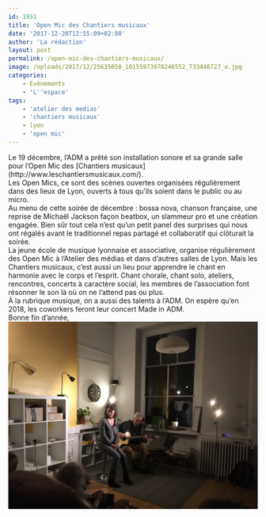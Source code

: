 ```yaml
---
id: 1951
title: 'Open Mic des Chantiers musicaux'
date: '2017-12-20T12:55:09+02:00'
author: 'La rédaction'
layout: post
permalink: /open-mic-des-chantiers-musicaux/
image: /uploads/2017/12/25635058_10155973970246552_733446727_o.jpg
categories:
    - Evènements
    - 'L''espace'
tags:
    - 'atelier des medias'
    - 'chantiers musicaux'
    - lyon
    - 'open mic'
---
```


<div>Le 19 décembre, l’ADM a prêté son installation sonore et sa grande salle pour l’Open Mic des [Chantiers musicaux](http://www.leschantiersmusicaux.com/).</div><div></div><div></div><div>Les Open Mics, ce sont des scènes ouvertes organisées régulièrement dans des lieux de Lyon, ouverts à tous qu’ils soient dans le public ou au micro.</div><div></div><div>Au menu de cette soirée de décembre : bossa nova, chanson française, une reprise de Michaël Jackson façon beatbox, un slammeur pro et une création engagée. Bien sûr tout cela n’est qu’un petit panel des surprises qui nous ont régalés avant le traditionnel repas partagé et collaboratif qui clôturait la soirée.</div><div></div><div>La jeune école de musique lyonnaise et associative, organise régulièrement des Open Mic à l’Atelier des médias et dans d’autres salles de Lyon. Mais les Chantiers musicaux, c’est aussi un lieu pour apprendre le chant en harmonie avec le corps et l’esprit. Chant chorale, chant solo, ateliers, rencontres, concerts à caractère social, les membres de l’association font résonner le son là où on ne l’attend pas ou plus.</div><div></div><div></div><div>À la rubrique musique, on a aussi des talents à l’ADM. On espère qu’en 2018, les coworkers feront leur concert Made in ADM.</div><div></div><div>Bonne fin d’année,</div><div></div><div></div><div><img src="/uploads/2017/12/25590477_10155973969856552_338493986_o.jpg" alt="25590477_10155973969856552_338493986_o"></div>